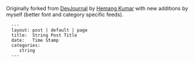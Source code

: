 Originally forked from [DevJournal](http://github.com/hemangsk/DevJournal) by
[Hemang Kumar](https://github.com/hemangsk) with new additions by myself (better
font and category specific feeds).

      ---
      layout: post | default | page
      title:  String Post Title
      date:   Time Stamp
      categories:
         string
      ---


